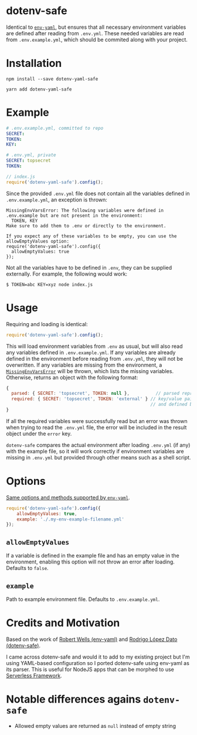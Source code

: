 # dotenv-safe

Identical to [`env-yaml`](https://github.com/jrwells/env-yaml), but ensures that all necessary environment variables are defined after reading from `.env.yml`.
These needed variables are read from `.env.example.yml`, which should be commited along with your project.

# Installation

```
npm install --save dotenv-yaml-safe
```

```
yarn add dotenv-yaml-safe
```

# Example

```yaml
# .env.example.yml, committed to repo
SECRET:
TOKEN:
KEY:
```

```yaml
# .env.yml, private
SECRET: topsecret
TOKEN:
```

```js
// index.js
require('dotenv-yaml-safe').config();
```

Since the provided `.env.yml` file does not contain all the variables defined in
`.env.example.yml`, an exception is thrown:

```
MissingEnvVarsError: The following variables were defined in .env.example but are not present in the environment:
  TOKEN, KEY
Make sure to add them to .env or directly to the environment.

If you expect any of these variables to be empty, you can use the allowEmptyValues option:
require('dotenv-yaml-safe').config({
  allowEmptyValues: true
});
```

Not all the variables have to be defined in `.env`, they can be supplied externally.
For example, the following would work:

```
$ TOKEN=abc KEY=xyz node index.js
```

# Usage

Requiring and loading is identical:

```js
require('dotenv-yaml-safe').config();
```

This will load environment variables from `.env` as usual, but will also read any variables defined in `.env.example.yml`.
If any variables are already defined in the environment before reading from `.env.yml`, they will not be overwritten.
If any variables are missing from the environment, a [`MissingEnvVarsError`](MissingEnvVarsError.js) will be thrown, which lists the missing variables.
Otherwise, returns an object with the following format:

```js
{
  parsed: { SECRET: 'topsecret', TOKEN: null },          // parsed representation of .env
  required: { SECRET: 'topsecret', TOKEN: 'external' } // key/value pairs required by .env.example
                                                       // and defined by environment
}
```

If all the required variables were successfully read but an error was thrown when trying to read the `.env.yml` file, the error will be included in the result object under the `error` key.

`dotenv-safe` compares the actual environment after loading `.env.yml` (if any) with the example file, so it will work correctly if environment variables are missing in `.env.yml` but provided through other means such as a shell script.

# Options

[Same options and methods supported by `env-yaml`](https://github.com/jrwells/env-yaml#options).

```js
require('dotenv-yaml-safe').config({
    allowEmptyValues: true,
    example: './.my-env-example-filename.yml'
});
```

## `allowEmptyValues`

If a variable is defined in the example file and has an empty value in the environment, enabling this option will not throw an error after loading.
Defaults to `false`.

## `example`

Path to example environment file.
Defaults to `.env.example.yml`.

# Credits and Motivation

Based on the work of [Robert Wells (env-yaml)](https://github.com/jrwells/env-yaml) and [Rodrigo López Dato (dotenv-safe)](https://github.com/rolodato/dotenv-safe).

I came across dotenv-safe and would it to add to my existing project but I'm using YAML-based configuration so I ported dotenv-safe using env-yaml as its parser. This is useful for NodeJS apps that can be morphed to use [Serverless Framework](https://serverless.com).

# Notable differences agains `dotenv-safe`
* Allowed empty values are returned as `null` instead of empty string
